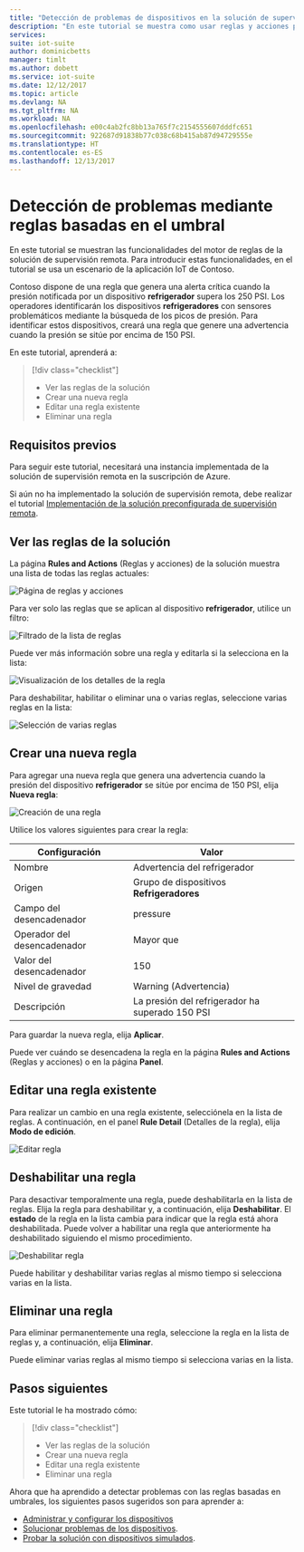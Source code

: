 ```yaml
---
title: "Detección de problemas de dispositivos en la solución de supervisión remota: Azure | Microsoft Docs"
description: "En este tutorial se muestra como usar reglas y acciones para detectar automáticamente problemas de los dispositivos basados en el umbral en la solución de supervisión remota."
services: 
suite: iot-suite
author: dominicbetts
manager: timlt
ms.author: dobett
ms.service: iot-suite
ms.date: 12/12/2017
ms.topic: article
ms.devlang: NA
ms.tgt_pltfrm: NA
ms.workload: NA
ms.openlocfilehash: e00c4ab2fc8bb13a765f7c2154555607dddfc651
ms.sourcegitcommit: 922687d91838b77c038c68b415ab87d94729555e
ms.translationtype: HT
ms.contentlocale: es-ES
ms.lasthandoff: 12/13/2017
---
```

# <a name="detect-issues-using-threshold-based-rules"></a>Detección de problemas mediante reglas basadas en el umbral

En este tutorial se muestran las funcionalidades del motor de reglas de la solución de supervisión remota. Para introducir estas funcionalidades, en el tutorial se usa un escenario de la aplicación IoT de Contoso.

Contoso dispone de una regla que genera una alerta crítica cuando la presión notificada por un dispositivo **refrigerador** supera los 250 PSI. Los operadores identificarán los dispositivos **refrigeradores** con sensores problemáticos mediante la búsqueda de los picos de presión. Para identificar estos dispositivos, creará una regla que genere una advertencia cuando la presión se sitúe por encima de 150 PSI.

En este tutorial, aprenderá a:

>[!div class="checklist"]
> * Ver las reglas de la solución
> * Crear una nueva regla
> * Editar una regla existente
> * Eliminar una regla

## <a name="prerequisites"></a>Requisitos previos

Para seguir este tutorial, necesitará una instancia implementada de la solución de supervisión remota en la suscripción de Azure.

Si aún no ha implementado la solución de supervisión remota, debe realizar el tutorial [Implementación de la solución preconfigurada de supervisión remota](iot-suite-remote-monitoring-deploy.md).

## <a name="view-the-rules-in-your-solution"></a>Ver las reglas de la solución

La página **Rules and Actions** (Reglas y acciones) de la solución muestra una lista de todas las reglas actuales:

![Página de reglas y acciones](media/iot-suite-remote-monitoring-automate/rulesactions.png)

Para ver solo las reglas que se aplican al dispositivo **refrigerador**, utilice un filtro:

![Filtrado de la lista de reglas](media/iot-suite-remote-monitoring-automate/rulesactionsfilter.png)

Puede ver más información sobre una regla y editarla si la selecciona en la lista:

![Visualización de los detalles de la regla](media/iot-suite-remote-monitoring-automate/rulesactionsdetail.png)

Para deshabilitar, habilitar o eliminar una o varias reglas, seleccione varias reglas en la lista:

![Selección de varias reglas](media/iot-suite-remote-monitoring-automate/rulesactionsmultiselect.png)

## <a name="create-a-new-rule"></a>Crear una nueva regla

Para agregar una nueva regla que genera una advertencia cuando la presión del dispositivo **refrigerador** se sitúe por encima de 150 PSI, elija **Nueva regla**:

![Creación de una regla](media/iot-suite-remote-monitoring-automate/rulesactionsnewrule.png)

Utilice los valores siguientes para crear la regla:

| Configuración          | Valor                                 |
| ---------------- | ------------------------------------- |
| Nombre             | Advertencia del refrigerador                       |
| Origen           | Grupo de dispositivos **Refrigeradores**             |
| Campo del desencadenador    | pressure                              |
| Operador del desencadenador | Mayor que                          |
| Valor del desencadenador    | 150                                   |
| Nivel de gravedad   | Warning (Advertencia)                               |
| Descripción      | La presión del refrigerador ha superado 150 PSI |

Para guardar la nueva regla, elija **Aplicar**.

Puede ver cuándo se desencadena la regla en la página **Rules and Actions** (Reglas y acciones) o en la página **Panel**.

## <a name="edit-an-existing-rule"></a>Editar una regla existente

Para realizar un cambio en una regla existente, selecciónela en la lista de reglas. A continuación, en el panel **Rule Detail** (Detalles de la regla), elija **Modo de edición**.

![Editar regla](media/iot-suite-remote-monitoring-automate/rulesactionsedit.png)

## <a name="disable-a-rule"></a>Deshabilitar una regla

Para desactivar temporalmente una regla, puede deshabilitarla en la lista de reglas. Elija la regla para deshabilitar y, a continuación, elija **Deshabilitar**. El **estado** de la regla en la lista cambia para indicar que la regla está ahora deshabilitada. Puede volver a habilitar una regla que anteriormente ha deshabilitado siguiendo el mismo procedimiento.

![Deshabilitar regla](media/iot-suite-remote-monitoring-automate/rulesactionsdisable.png)

Puede habilitar y deshabilitar varias reglas al mismo tiempo si selecciona varias en la lista.

## <a name="delete-a-rule"></a>Eliminar una regla

Para eliminar permanentemente una regla, seleccione la regla en la lista de reglas y, a continuación, elija **Eliminar**.

Puede eliminar varias reglas al mismo tiempo si selecciona varias en la lista.

## <a name="next-steps"></a>Pasos siguientes

Este tutorial le ha mostrado cómo:

<!-- Repeat task list from intro -->
>[!div class="checklist"]
> * Ver las reglas de la solución
> * Crear una nueva regla
> * Editar una regla existente
> * Eliminar una regla

Ahora que ha aprendido a detectar problemas con las reglas basadas en umbrales, los siguientes pasos sugeridos son para aprender a:

* [Administrar y configurar los dispositivos](./iot-suite-remote-monitoring-manage.md)
* [Solucionar problemas de los dispositivos](./iot-suite-remote-monitoring-maintain.md).
* [Probar la solución con dispositivos simulados](iot-suite-remote-monitoring-test.md).

<!-- Next tutorials in the sequence -->
